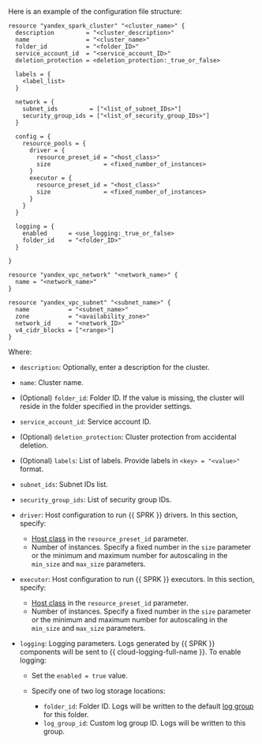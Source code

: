 Here is an example of the configuration file structure:

```hcl
resource "yandex_spark_cluster" "<cluster_name>" {
  description         = "<cluster_description>"
  name                = "<cluster_name>"
  folder_id           = "<folder_ID>"
  service_account_id  = "<service_account_ID>"
  deletion_protection = <deletion_protection:_true_or_false>

  labels = {
    <label_list>
  }

  network = {
    subnet_ids         = ["<list_of_subnet_IDs>"]
    security_group_ids = ["<list_of_security_group_IDs>"]
  }

  config = {
    resource_pools = {
      driver = {
        resource_preset_id = "<host_class>"
        size               = <fixed_number_of_instances>
      }
      executor = {
        resource_preset_id = "<host_class>"
        size               = <fixed_number_of_instances>
      }
    }
  }

  logging = {
    enabled      = <use_logging:_true_or_false>
    folder_id    = "<folder_ID>"
  }

}

resource "yandex_vpc_network" "<network_name>" {
  name = "<network_name>"
}

resource "yandex_vpc_subnet" "<subnet_name>" {
  name           = "<subnet_name>"
  zone           = "<availability_zone>"
  network_id     = "<network_ID>"
  v4_cidr_blocks = ["<range>"]
}
```

Where:

* `description`: Optionally, enter a description for the cluster.
* `name`: Cluster name.
* (Optional) `folder_id`: Folder ID. If the value is missing, the cluster will reside in the folder specified in the provider settings.
* `service_account_id`: Service account ID.
* (Optional) `deletion_protection`: Cluster protection from accidental deletion.
* (Optional) `labels`: List of labels. Provide labels in `<key> = "<value>"` format.
* `subnet_ids`: Subnet IDs list.
* `security_group_ids`: List of security group IDs.
* `driver`: Host configuration to run {{ SPRK }} drivers. In this section, specify:

  * [Host class](../../../../managed-spark/concepts/instance-types.md) in the `resource_preset_id` parameter.
  * Number of instances. Specify a fixed number in the `size` parameter or the minimum and maximum number for autoscaling in the `min_size` and `max_size` parameters.

* `executor`: Host configuration to run {{ SPRK }} executors. In this section, specify:

  * [Host class](../../../../managed-spark/concepts/instance-types.md) in the `resource_preset_id` parameter.
  * Number of instances. Specify a fixed number in the `size` parameter or the minimum and maximum number for autoscaling in the `min_size` and `max_size` parameters.
      
* `logging`: Logging parameters. Logs generated by {{ SPRK }} components will be sent to {{ cloud-logging-full-name }}. To enable logging:

    * Set the `enabled = true` value.
    * Specify one of two log storage locations:
    
      * `folder_id`: Folder ID. Logs will be written to the default [log group](../../../../logging/concepts/log-group.md) for this folder.
      * `log_group_id`: Custom log group ID. Logs will be written to this group.
